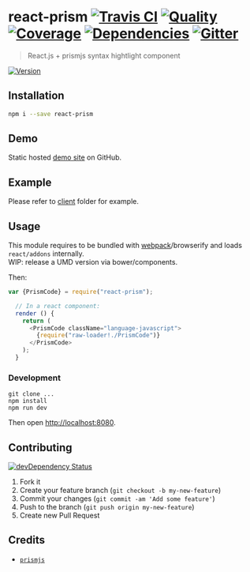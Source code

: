 # react-prism [![Travis CI][travis-image]][travis-url] [![Quality][codeclimate-image]][codeclimate-url] [![Coverage][codeclimate-coverage-image]][codeclimate-coverage-url] [![Dependencies][gemnasium-image]][gemnasium-url] [![Gitter][gitter-image]][gitter-url]
> React.js + prismjs syntax hightlight component

[![Version][npm-image]][npm-url]


## Installation

```sh
npm i --save react-prism
```


## Demo

Static hosted [demo site][demo] on GitHub.


## Example

Please refer to [client][client] folder for example.


## Usage

This module requires to be bundled with [webpack][webpack]/browserify and loads `react/addons` internally.  
WIP: release a UMD version via bower/components.

Then:

```javascript
var {PrismCode} = require("react-prism");

  // In a react component:
  render () {
    return (
      <PrismCode className="language-javascript">
        {require("raw-loader!./PrismCode")}
      </PrismCode>
    );
  }
```


### Development

```shell
git clone ...
npm install
npm run dev
```

Then open [http://localhost:8080](http://localhost:8080).


## Contributing

[![devDependency Status][david-dm-image]][david-dm-url]

1. Fork it
2. Create your feature branch (`git checkout -b my-new-feature`)
3. Commit your changes (`git commit -am 'Add some feature'`)
4. Push to the branch (`git push origin my-new-feature`)
5. Create new Pull Request


## Credits

* [`prismjs`](http://prismjs.com/)


[npm-image]: https://img.shields.io/npm/v/react-prism.svg?style=flat-square
[npm-url]: https://www.npmjs.org/package/react-prism

[travis-image]: https://img.shields.io/travis/tomchentw/react-prism.svg?style=flat-square
[travis-url]: https://travis-ci.org/tomchentw/react-prism
[codeclimate-image]: https://img.shields.io/codeclimate/github/tomchentw/react-prism.svg?style=flat-square
[codeclimate-url]: https://codeclimate.com/github/tomchentw/react-prism
[codeclimate-coverage-image]: https://img.shields.io/codeclimate/coverage/github/tomchentw/react-prism.svg?style=flat-square
[codeclimate-coverage-url]: https://codeclimate.com/github/tomchentw/react-prism
[gemnasium-image]: https://img.shields.io/gemnasium/tomchentw/react-prism.svg?style=flat-square
[gemnasium-url]: https://gemnasium.com/tomchentw/react-prism
[gitter-image]: https://badges.gitter.im/Join%20Chat.svg
[gitter-url]: https://gitter.im/tomchentw/react-prism?utm_source=badge&utm_medium=badge&utm_campaign=pr-badge&utm_content=badge
[david-dm-image]: https://img.shields.io/david/dev/tomchentw/react-prism.svg?style=flat-square
[david-dm-url]: https://david-dm.org/tomchentw/react-prism#info=devDependencies


[demo]: http://tomchentw.github.io/react-prism/
[client]: https://github.com/tomchentw/react-prism/tree/master/client
[webpack]: http://webpack.github.io/docs/tutorials/getting-started/
